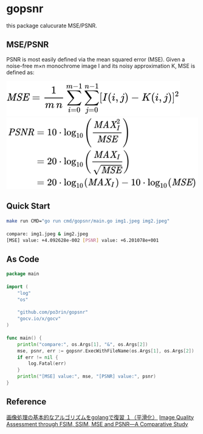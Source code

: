 # gopsnr

this package calucurate MSE/PSNR.

## MSE/PSNR

PSNR is most easily defined via the mean squared error (MSE). Given a noise-free m×n monochrome image I and its noisy approximation K, MSE is defined as:

<img src="./static/3a34719b4f391dba26b3e8e4460b7595d62eece4.svg"></img><pr>
<img src="./static/fc22801ed1232ff1231c4156b589de5c32063a8a.svg"></img>

## Quick Start

```bash
make run CMD="go run cmd/gopsnr/main.go img1.jpeg img2.jpeg"

compare: img1.jpeg & img2.jpeg
[MSE] value: +4.092628e-002 [PSNR] value: +6.201078e+001
```

## As Code

```go
package main

import (
	"log"
	"os"

	"github.com/po3rin/gopsnr"
	"gocv.io/x/gocv"
)

func main() {
	println("compare:", os.Args[1], "&", os.Args[2])
	mse, psnr, err := gopsnr.ExecWithFileName(os.Args[1], os.Args[2])
	if err != nil {
		log.Fatal(err)
	}
	println("[MSE] value:", mse, "[PSNR] value:", psnr)
}
```

## Reference
[画像処理の基本的なアルゴリズムをgolangで復習 １（平滑化）](https://qiita.com/ikeponsu/items/ccc346e08335a29a55e7#%E3%82%BD%E3%83%BC%E3%82%B9%E3%82%B3%E3%83%BC%E3%83%89-1)
[Image Quality Assessment through FSIM, SSIM, MSE and PSNR―A Comparative Study](https://file.scirp.org/Html/2-1730990_90911.htm)

